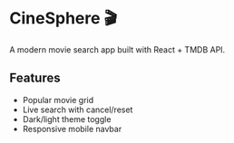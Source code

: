 # CineSphere 🎬

A modern movie search app built with React + TMDB API.

## Features
- Popular movie grid
- Live search with cancel/reset
- Dark/light theme toggle
- Responsive mobile navbar
